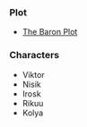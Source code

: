 ### Plot
* [The Baron Plot](the_baron_plot.md)

### Characters
* Viktor
* Nisik
* Irosk
* Rikuu
* Kolya